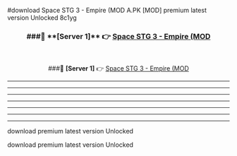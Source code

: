#download Space STG 3 - Empire (MOD A.PK [MOD] premium latest version Unlocked 8c1yg 



<div align="center">
<h3>###🔹 **[Server 1]** 👉 <a href="https://download1apk.web.app/">Space STG 3 - Empire (MOD</a></h3><br>


###🔹 **[Server 1]** 👉 <a href="https://download1apk.web.app/">Space STG 3 - Empire (MOD</a></h3>
</div>



----------------------------------------------------------

----------------------------------------------------------

----------------------------------------------------------

----------------------------------------------------------

----------------------------------------------------------

----------------------------------------------------------

----------------------------------------------------------

download premium latest version Unlocked

download premium latest version Unlocked
